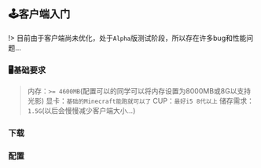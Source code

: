 ## 🕹️客户端入门

!> 目前由于客户端尚未优化，处于`Alpha`版测试阶段，所以存在许多bug和性能问题...

### 🖥️基础要求

>内存：`>= 4600MB`(配置可以的同学可以将内存设置为8000MB或8G以支持光影)
显卡：`基础的Minecraft能跑就可以了`
CUP：`最好i5 8代以上`
储存需求：`1.5G`(以后会慢慢减少客户端大小...)

### 下载

### 配置